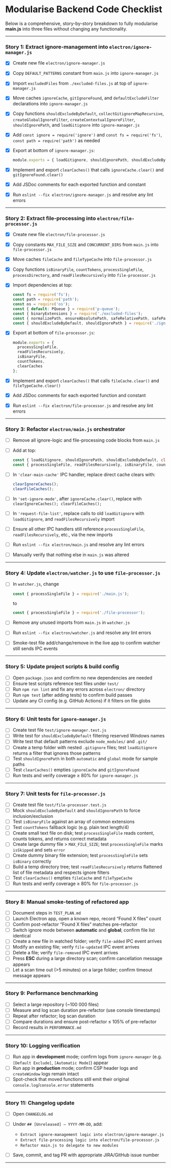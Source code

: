 
# Modularise Backend Code Checklist

Below is a comprehensive, story-by-story breakdown to fully modularise **main.js** into three files without changing any functionality.

---

### Story 1: Extract ignore-management into `electron/ignore-manager.js`

* [x] Create new file `electron/ignore-manager.js`
* [x] Copy `DEFAULT_PATTERNS` constant from `main.js` into `ignore-manager.js`
* [x] Import `excludedFiles` from `./excluded-files.js` at top of `ignore-manager.js`
* [x] Move caches `ignoreCache`, `gitIgnoreFound`, and `defaultExcludeFilter` declarations into `ignore-manager.js`
* [x] Copy functions `shouldExcludeByDefault`, `collectGitignoreMapRecursive`, `createGlobalIgnoreFilter`, `createContextualIgnoreFilter`, `shouldIgnorePath`, and `loadGitignore` into `ignore-manager.js`
* [x] Add `const ignore = require('ignore')` and `const fs = require('fs')`, `const path = require('path')` as needed
* [x] Export at bottom of `ignore-manager.js`:

  ```js
  module.exports = { loadGitignore, shouldIgnorePath, shouldExcludeByDefault, clearCaches }
  ```
* [x] Implement and export `clearCaches()` that calls `ignoreCache.clear()` and `gitIgnoreFound.clear()`
* [x] Add JSDoc comments for each exported function and constant
* [x] Run `eslint --fix electron/ignore-manager.js` and resolve any lint errors

---

### Story 2: Extract file-processing into `electron/file-processor.js`

* [x] Create new file `electron/file-processor.js`
* [x] Copy constants `MAX_FILE_SIZE` and `CONCURRENT_DIRS` from `main.js` into `file-processor.js`
* [x] Move caches `fileCache` and `fileTypeCache` into `file-processor.js`
* [x] Copy functions `isBinaryFile`, `countTokens`, `processSingleFile`, `processDirectory`, and `readFilesRecursively` into `file-processor.js`
* [x] Import dependencies at top:

  ```js
  const fs = require('fs');
  const path = require('path');
  const os = require('os');
  const { default: PQueue } = require('p-queue');
  const { binaryExtensions } = require('./excluded-files');
  const { normalizePath, ensureAbsolutePath, safeRelativePath, safePathJoin, isValidPath } = require('./utils');
  const { shouldExcludeByDefault, shouldIgnorePath } = require('./ignore-manager');
  ```
* [x] Export at bottom of `file-processor.js`:

  ```js
  module.exports = {
    processSingleFile,
    readFilesRecursively,
    isBinaryFile,
    countTokens,
    clearCaches
  };
  ```
* [x] Implement and export `clearCaches()` that calls `fileCache.clear()` and `fileTypeCache.clear()`
* [x] Add JSDoc comments for each exported function and constant
* [x] Run `eslint --fix electron/file-processor.js` and resolve any lint errors

---

### Story 3: Refactor `electron/main.js` orchestrator

* [ ] Remove all ignore-logic and file-processing code blocks from `main.js`
* [ ] Add at top:

  ```js
  const { loadGitignore, shouldIgnorePath, shouldExcludeByDefault, clearCaches: clearIgnoreCaches } = require('./ignore-manager');
  const { processSingleFile, readFilesRecursively, isBinaryFile, countTokens, clearCaches: clearFileCaches } = require('./file-processor');
  ```
* [ ] In `'clear-main-cache'` IPC handler, replace direct cache clears with:

  ```js
  clearIgnoreCaches();
  clearFileCaches();
  ```
* [ ] In `'set-ignore-mode'`, after `ignoreCache.clear()`, replace with `clearIgnoreCaches(); clearFileCaches();`
* [ ] In `'request-file-list'`, replace calls to old `loadGitignore` with `loadGitignore`, and `readFilesRecursively` import
* [ ] Ensure all other IPC handlers still reference `processSingleFile`, `readFilesRecursively`, etc., via the new imports
* [ ] Run `eslint --fix electron/main.js` and resolve any lint errors
* [ ] Manually verify that nothing else in `main.js` was altered

---

### Story 4: Update `electron/watcher.js` to use `file-processor.js`

* [ ] In `watcher.js`, change

  ```js
  const { processSingleFile } = require('./main.js');
  ```

  to

  ```js
  const { processSingleFile } = require('./file-processor');
  ```
* [ ] Remove any unused imports from `main.js` in `watcher.js`
* [ ] Run `eslint --fix electron/watcher.js` and resolve any lint errors
* [ ] Smoke-test file add/change/remove in the live app to confirm watcher still sends IPC events

---

### Story 5: Update project scripts & build config

* [ ] Open `package.json` and confirm no new dependencies are needed
* [ ] Ensure test scripts reference test files under `test/`
* [ ] Run `npm run lint` and fix any errors across `electron/` directory
* [ ] Run `npm test` (after adding tests) to confirm build passes
* [ ] Update any CI config (e.g. GitHub Actions) if it filters on file globs

---

### Story 6: Unit tests for `ignore-manager.js`

* [ ] Create test file `test/ignore-manager.test.js`
* [ ] Write test for `shouldExcludeByDefault` filtering reserved Windows names
* [ ] Write test that default patterns exclude `node_modules/` and `.git/`
* [ ] Create a temp folder with nested `.gitignore` files; test `loadGitignore` returns a filter that ignores those patterns
* [ ] Test `shouldIgnorePath` in both `automatic` and `global` mode for sample paths
* [ ] Test `clearCaches()` empties `ignoreCache` and `gitIgnoreFound`
* [ ] Run tests and verify coverage ≥ 80% for `ignore-manager.js`

---

### Story 7: Unit tests for `file-processor.js`

* [ ] Create test file `test/file-processor.test.js`
* [ ] Mock `shouldExcludeByDefault` and `shouldIgnorePath` to force inclusion/exclusion
* [ ] Test `isBinaryFile` against an array of common extensions
* [ ] Test `countTokens` fallback logic (e.g. plain text length/4)
* [ ] Create small text file on disk; test `processSingleFile` reads content, counts tokens, and returns correct metadata
* [ ] Create large dummy file > `MAX_FILE_SIZE`; test `processSingleFile` marks `isSkipped` and sets `error`
* [ ] Create dummy binary file extension; test `processSingleFile` sets `isBinary` correctly
* [ ] Build a temp directory tree; test `readFilesRecursively` returns flattened list of file metadata and respects ignore filters
* [ ] Test `clearCaches()` empties `fileCache` and `fileTypeCache`
* [ ] Run tests and verify coverage ≥ 80% for `file-processor.js`

---

### Story 8: Manual smoke-testing of refactored app

* [ ] Document steps in `TEST_PLAN.md`
* [ ] Launch Electron app, open a known repo, record “Found X files” count
* [ ] Confirm post-refactor “Found X files” matches pre-refactor
* [ ] Switch ignore mode between **automatic** and **global**; confirm file list identical
* [ ] Create a new file in watched folder; verify `file-added` IPC event arrives
* [ ] Modify an existing file; verify `file-updated` IPC event arrives
* [ ] Delete a file; verify `file-removed` IPC event arrives
* [ ] Press **ESC** during a large directory scan; confirm cancellation message appears
* [ ] Let a scan time out (>5 minutes) on a large folder; confirm timeout message appears

---

### Story 9: Performance benchmarking

* [ ] Select a large repository (\~100 000 files)
* [ ] Measure and log scan duration pre-refactor (use console timestamps)
* [ ] Repeat after refactor; log scan duration
* [ ] Compare durations and ensure post-refactor ≤ 105% of pre-refactor
* [ ] Record results in `PERFORMANCE.md`

---

### Story 10: Logging verification

* [ ] Run app in **development** mode; confirm logs from `ignore-manager` (e.g. `[Default Exclude]`, `[Automatic Mode]`) appear
* [ ] Run app in **production** mode; confirm CSP header logs and `createWindow` logs remain intact
* [ ] Spot-check that moved functions still emit their original `console.log`/`console.error` statements

---

### Story 11: Changelog update

* [ ] Open `CHANGELOG.md`
* [ ] Under `## [Unreleased] – YYYY-MM-DD`, add:

  * `Extract ignore-management logic into electron/ignore-manager.js`
  * `Extract file-processing logic into electron/file-processor.js`
  * `Refactor main.js to delegate to new modules`
* [ ] Save, commit, and tag PR with appropriate JIRA/GitHub issue number

---
